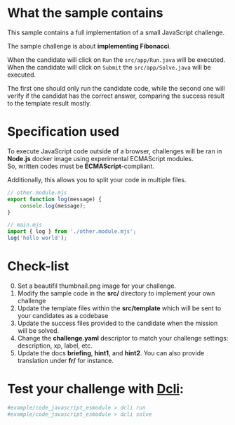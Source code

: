 # What the sample contains
This sample contains a full implementation of a small JavaScript challenge.

The sample challenge is about **implementing Fibonacci**.

When the candidate will click on `Run` the `src/app/Run.java` will be executed. \
When the candidate will click on `Submit` the `src/app/Solve.java` will be executed.

The first one should only run the candidate code, while the second one will verify if the candidat has the correct answer, comparing the success result to the template result mostly.

# Specification used

To execute JavaScript code outside of a browser, challenges will be ran in **Node.js** docker image using experimental ECMAScript modules. \
So, written codes must be **ECMAScript**-compliant.

Additionally, this allows you to split your code in multiple files.
```javascript
// other.module.mjs
export function log(message) {
    console.log(message);
}

// main.mjs
import { log } from './other.module.mjs';
log('hello world');
```

# Check-list
0. Set a beautifil thumbnail.png image for your challenge.
1. Modify the sample code in the **src/** directory to implement your own challenge
2. Update the template files within the **src/template** which will be sent to your candidates as a codebase
3. Update the success files provided to the candidate when the mission will be solved.
4. Change the **challenge.yaml** descriptor to match your challenge settings: description, xp, label, etc.
5. Update the docs **briefing**, **hint1**, and **hint2**. You can also provide translation under **fr/** for instance.


# Test your challenge with [Dcli](https://github.com/deadlock-resources/dcli):
```bash
#example/code_javascript_esmodule > dcli run
#example/code_javascript_esmodule > dcli solve
```

